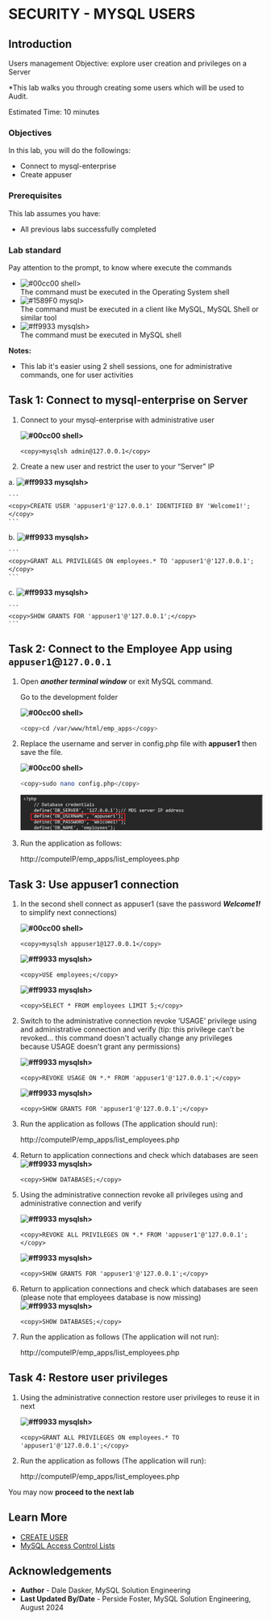 # SECURITY - MYSQL USERS

## Introduction

Users management
Objective: explore user creation and privileges on a Server

*This lab walks you through creating some users which will be used to Audit.

Estimated Time: 10 minutes

### Objectives

In this lab, you will  do the followings:

- Connect to mysql-enterprise
- Create appuser

### Prerequisites

This lab assumes you have:

- All previous labs successfully completed

### Lab standard

Pay attention to the prompt, to know where execute the commands 
* ![#00cc00](https://via.placeholder.com/15/00cc00/000000?text=+) shell>  
  The command must be executed in the Operating System shell
* ![#1589F0](https://via.placeholder.com/15/1589F0/000000?text=+) mysql>  
  The command must be executed in a client like MySQL, MySQL Shell or similar tool
* ![#ff9933](https://via.placeholder.com/15/ff9933/000000?text=+) mysqlsh>  
  The command must be executed in MySQL shell


**Notes:**

- This lab it's easier using 2 shell sessions, one for administrative commands, one for user activities


## Task 1: Connect to mysql-enterprise on Server

1. Connect to your mysql-enterprise with administrative user

    **![#00cc00](https://via.placeholder.com/15/00cc00/000000?text=+) shell>**

    ```
    <copy>mysqlsh admin@127.0.0.1</copy>
    ```

2. Create a new user and restrict the user to your “Server” IP

 a. **![#ff9933](https://via.placeholder.com/15/ff9933/000000?text=+) mysqlsh>**

    ```
    <copy>CREATE USER 'appuser1'@'127.0.0.1' IDENTIFIED BY 'Welcome1!';</copy>
    ```

 b. **![#ff9933](https://via.placeholder.com/15/ff9933/000000?text=+) mysqlsh>**

    ```
    <copy>GRANT ALL PRIVILEGES ON employees.* TO 'appuser1'@'127.0.0.1';</copy>
    ```

 c. **![#ff9933](https://via.placeholder.com/15/ff9933/000000?text=+) mysqlsh>**

    ```
    <copy>SHOW GRANTS FOR 'appuser1'@'127.0.0.1';</copy>
    ```

## Task 2: Connect to the Employee App using  `appuser1`@`127.0.0.1`

1. Open ***another terminal window*** or exit MySQL command. 

    Go to the development folder

    **![#00cc00](https://via.placeholder.com/15/00cc00/000000?text=+) shell>**

    ```bash
    <copy>cd /var/www/html/emp_apps</copy>
    ```

2. Replace the username and server  in config.php file with **appuser1** then save the file.

    **![#00cc00](https://via.placeholder.com/15/00cc00/000000?text=+) shell>**

    ```bash
    <copy>sudo nano config.php</copy>
    ```
    ![MDS](./images/appuser-config.png "emp-list-php")

3. Run the application as follows:

    http://computeIP/emp_apps/list_employees.php

## Task 3: Use appuser1 connection 

1. In the second shell connect as appuser1 (save the password ***Welcome1!*** to simplify next connections)

    **![#00cc00](https://via.placeholder.com/15/00cc00/000000?text=+) shell>**

    ```
    <copy>mysqlsh appuser1@127.0.0.1</copy>
    ```

    **![#ff9933](https://via.placeholder.com/15/ff9933/000000?text=+) mysqlsh>**

    ```
    <copy>USE employees;</copy>
    ```

    **![#ff9933](https://via.placeholder.com/15/ff9933/000000?text=+) mysqlsh>**

    ```
    <copy>SELECT * FROM employees LIMIT 5;</copy>
    ```

2. Switch to the administrative connection revoke ‘USAGE’ privilege using and administrative connection and verify (tip: this privilege can’t be revoked…  this command doesn't actually change any privileges because USAGE doesn't grant any permissions)

    **![#ff9933](https://via.placeholder.com/15/ff9933/000000?text=+) mysqlsh>**

    ```
    <copy>REVOKE USAGE ON *.* FROM 'appuser1'@'127.0.0.1';</copy>
    ```
    **![#ff9933](https://via.placeholder.com/15/ff9933/000000?text=+) mysqlsh>**

    ```
    <copy>SHOW GRANTS FOR 'appuser1'@'127.0.0.1';</copy>
    ```

3. Run the application as follows (The application should run):

    http://computeIP/emp_apps/list_employees.php

4. Return to application connections and check which databases are seen
    **![#ff9933](https://via.placeholder.com/15/ff9933/000000?text=+) mysqlsh>**
    ```
    <copy>SHOW DATABASES;</copy>
    ```

5. Using the administrative connection revoke all privileges using and administrative connection and verify

    **![#ff9933](https://via.placeholder.com/15/ff9933/000000?text=+) mysqlsh>**
    ```
    <copy>REVOKE ALL PRIVILEGES ON *.* FROM 'appuser1'@'127.0.0.1';</copy>
    ```

    **![#ff9933](https://via.placeholder.com/15/ff9933/000000?text=+) mysqlsh>**

    ```
    <copy>SHOW GRANTS FOR 'appuser1'@'127.0.0.1';</copy>
    ```

6. Return to application connections and check which databases are seen (please note that employees database is now missing)  
    **![#ff9933](https://via.placeholder.com/15/ff9933/000000?text=+) mysqlsh>**
    ```
    <copy>SHOW DATABASES;</copy>
    ```

7. Run the application as follows (The application will not run):

    http://computeIP/emp_apps/list_employees.php

## Task 4: Restore user privileges 

1. Using the administrative connection restore user privileges to reuse it in next 

    **![#ff9933](https://via.placeholder.com/15/ff9933/000000?text=+) mysqlsh>**

    ```
    <copy>GRANT ALL PRIVILEGES ON employees.* TO 'appuser1'@'127.0.0.1';</copy>
    ```

2. Run the application as follows (The application will run):

    http://computeIP/emp_apps/list_employees.php


You may now **proceed to the next lab**

## Learn More

- [CREATE USER](https://dev.mysql.com/doc/en/create-user.html)
- [MySQL Access Control Lists](https://dev.mysql.com/doc/en/access-control.html)

## Acknowledgements

- **Author** - Dale Dasker, MySQL Solution Engineering
- **Last Updated By/Date** - Perside Foster, MySQL Solution Engineering, August 2024
